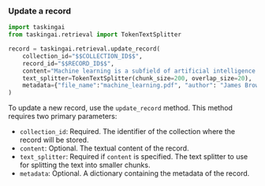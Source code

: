 ### Update a record

```python
import taskingai
from taskingai.retrieval import TokenTextSplitter

record = taskingai.retrieval.update_record(
    collection_id="$$COLLECTION_ID$$",
    record_id="$$RECORD_ID$$",
    content="Machine learning is a subfield of artificial intelligence...",
    text_splitter=TokenTextSplitter(chunk_size=200, overlap_size=20),
    metadata={"file_name":"machine_learning.pdf", "author": "James Brown"}
)
```

To update a new record, use the `update_record` method. This method requires two primary parameters:

- `collection_id`: Required. The identifier of the collection where the record will be stored.
- `content`: Optional. The textual content of the record.
- `text_splitter`: Required if `content` is specified.
  The text splitter to use for splitting the text into smaller chunks.
- `metadata`: Optional. A dictionary containing the metadata of the record.
